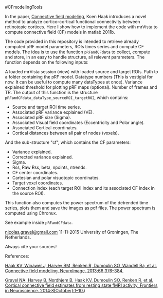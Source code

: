 #CFmodelingTools

In the paper, [Connective field modeling](http://www.ncbi.nlm.nih.gov/pubmed/23110879), Koen Haak introduces a novel method to analyze cortico-cortical functional connectivity between retinotopic cortices. Here I show how to implement the code with mrVista to compute connective field (CF) models in matlab 2011b.

The code provided in this repository is intended to retrieve already computed pRF model parameters, ROIs times series and compute CF models. The idea is to use the function `pRFandCFdata` to collect, compute and store, in an easy to handle structure, all relevent parameters. The function depends on the following inputs:

A loaded mrVista session (view) with loaded source and target ROIs.
Path to a folder containing the pRF model.
Datatype numbers (This is vestigial for now. It can be useful to compute many dataTypes at once).
Variance explained threshold for plotting pRF maps (optional).
Number of frames and TR.
The output of this function is the structure `pRFandCFdata_dataType_sourceROI_targetROI`, which contains:

* Source and target ROI time series.
* Associated pRF variance explained (VE).
* Associated pRF size (Sigma).
* Associated Visual field coordinates (Eccentricity and Polar angle).
* Associated Cortical coordinates.
* Cortical distances between all pair of nodes (voxels).

And the sub-structure "cf", which contains the CF parameters:

* Variance explained.
* Corrected variance explained.
* Sigma.
* Rss, Raw Rss, beta, npoints, ntrends.
* CF center coordinates.
* Cartesian and polar visuotopic coordinates.
* Target voxel coordinates.
* Connection index (each target ROI index and its associated CF index in the source ROI).


This function also computes the power spectrum of the detrended time series, plots them and save the images as pdf files. The power spectrum is computed using Chronux.

See example inside `pRFandCFdata`.

nicolas.gravel@gmail.com 11-11-2015 University of Groningen, The Netherlands.

Always cite your sources!

References:

[Haak KV, Winawer J, Harvey BM, Renken R, Dumoulin SO, Wandell Ba, et al. Connective field modeling. NeuroImage. 2013;66:376–384.](http://www.ncbi.nlm.nih.gov/pubmed/23110879)

[Gravel NA, Harvey B, Nordhjem B, Haak KV, Dumoulin SO, Renken R, et al. Cortical connective field estimates from resting state fMRI activity. Frontiers in Neuroscience. 2014;8(October):1–10.](http://www.ncbi.nlm.nih.gov/pubmed/25400541)(
